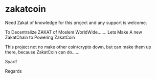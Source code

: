 # zakatcoin

Need Zakat of knowledge for this project
and any support is welcome.

To Decentralize ZAKAT of Moslem WorldWide.......
Lets Make A new ZakatChain to Powering ZakatCoin

This project not no make other coin/crypto down, but can make them up there, 
because ZakatCoin can do......

Syarif

Regards
